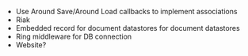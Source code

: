 * Use Around Save/Around Load callbacks to implement associations
* Riak
* Embedded record for document datastores for document datastores
* Ring middleware for DB connection
* Website?
